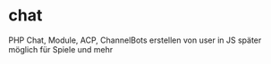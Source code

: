 # chat
PHP Chat, Module, ACP, ChannelBots erstellen von user in JS später möglich für Spiele und mehr
